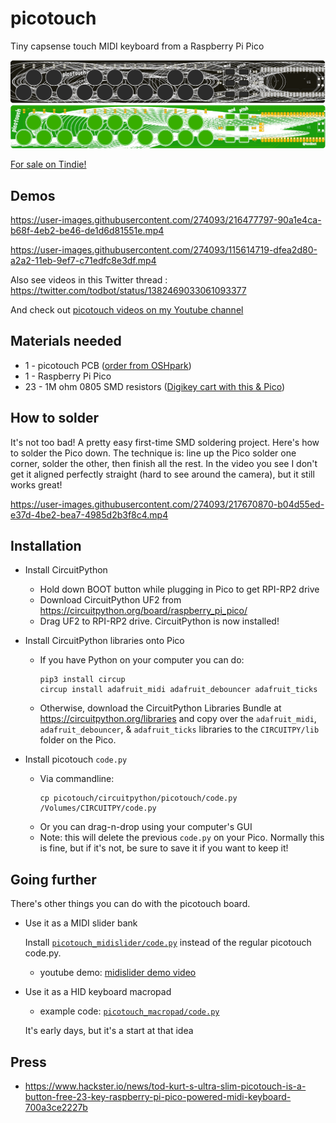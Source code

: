 # picotouch

Tiny capsense touch MIDI keyboard from a Raspberry Pi Pico

<img width=700 src="./docs/picotouch_smd_top1.png"/>
<img width=700 src="./docs/picotouch_top2.png"/>

[For sale on Tindie!](https://www.tindie.com/products/todbot/picotouch-capsense-midi-keyboard-for-raspi-pico/)


## Demos


https://user-images.githubusercontent.com/274093/216477797-90a1e4ca-b68f-4eb2-be46-de1d6d81551e.mp4


https://user-images.githubusercontent.com/274093/115614719-dfea2d80-a2a2-11eb-9ef7-c71edfc8e3df.mp4

Also see videos in this Twitter thread : https://twitter.com/todbot/status/1382469033061093377

And check out [picotouch videos on my Youtube channel](https://www.youtube.com/@todbot/search?query=picotouch)

## Materials needed
- 1 - picotouch PCB ([order from OSHpark](https://oshpark.com/shared_projects/5MnI1jPf))
- 1 - Raspberry Pi Pico
- 23 - 1M ohm 0805 SMD resistors  ([Digikey cart with this & Pico](https://www.digikey.com/short/w381rn4w))


## How to solder

It's not too bad!  A pretty easy first-time SMD soldering project.  Here's how to solder the Pico down.
The technique is: line up the Pico solder one corner, solder the other, then finish all the rest.
In the video you see I don't get it aligned perfectly straight (hard to see around the camera), but it still works great!

https://user-images.githubusercontent.com/274093/217670870-b04d55ed-e37d-4be2-bea7-4985d2b3f8c4.mp4



## Installation

* Install CircuitPython
  - Hold down BOOT button while plugging in Pico to get RPI-RP2 drive
  - Download CircuitPython UF2 from https://circuitpython.org/board/raspberry_pi_pico/
  - Drag UF2 to RPI-RP2 drive. CircuitPython is now installed!

* Install CircuitPython libraries onto Pico
  - If you have Python on your computer you can do:
    ```
    pip3 install circup
    circup install adafruit_midi adafruit_debouncer adafruit_ticks
    ```
  - Otherwise, download the CircuitPython Libraries Bundle at https://circuitpython.org/libraries
    and copy over the `adafruit_midi`, `adafruit_debouncer`, & `adafruit_ticks` libraries
    to the `CIRCUITPY/lib` folder on the Pico.

* Install picotouch `code.py`
  - Via commandline:
    ```
    cp picotouch/circuitpython/picotouch/code.py /Volumes/CIRCUITPY/code.py
    ```
  - Or you can drag-n-drop using your computer's GUI
  - Note: this will delete the previous `code.py` on your Pico.
      Normally this is fine, but if it's not, be sure to save it if you want to keep it!


## Going further

There's other things you can do with the picotouch board.

- Use it as a MIDI slider bank

    Install
   [`picotouch_midislider/code.py`](https://github.com/todbot/picotouch/blob/main/circuitpython/picotouch_midislider/code.py) instead of the regular picotouch code.py.

   - youtube demo: [midislider demo video](https://youtu.be/1Psw3PLqYS8)

- Use it as a HID keyboard macropad

   - example code: [`picotouch_macropad/code.py`](https://github.com/todbot/picotouch/blob/main/circuitpython/picotouch_macropad/code.py)

   It's early days, but it's a start at that idea


## Press

- https://www.hackster.io/news/tod-kurt-s-ultra-slim-picotouch-is-a-button-free-23-key-raspberry-pi-pico-powered-midi-keyboard-700a3ce2227b
